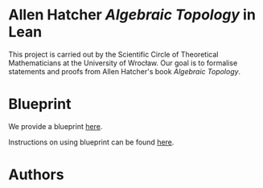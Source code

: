 # Allen Hatcher *Algebraic Topology* in Lean

This project is carried out by the Scientific Circle of Theoretical Mathematicians at the University of Wrocław. Our goal is to formalise statements and proofs from Allen Hatcher's book *Algebraic Topology*.

# Blueprint

We provide a blueprint [here](https://szaranczuk.github.io/hatcher_algtop_lean/).

Instructions on using blueprint can be found [here](https://github.com/PatrickMassot/leanblueprint).

# Authors
